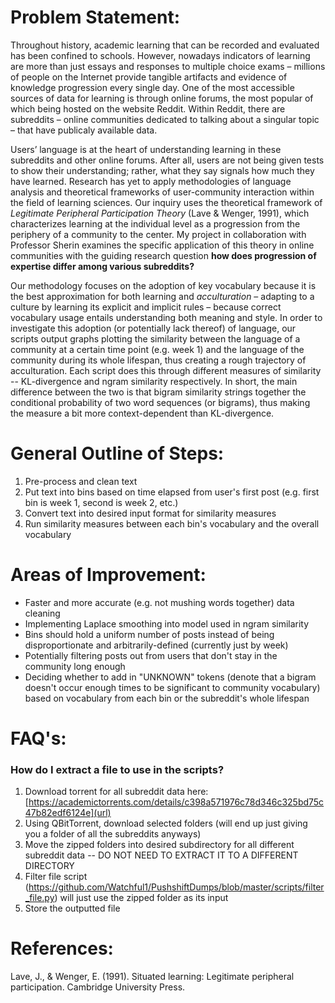 # Problem Statement:
Throughout history, academic learning that can be recorded and evaluated has been confined to schools. However, nowadays indicators of learning are more than just essays and responses to multiple choice exams – millions of people on the Internet provide tangible artifacts and evidence of knowledge progression every single day. One of the most accessible sources of data for learning is through online forums, the most popular of which being hosted on the website Reddit. Within Reddit, there are subreddits – online communities dedicated to talking about a singular topic – that have publicaly available data.

Users’ language is at the heart of understanding learning in these subreddits and other online forums. After all, users are not being given tests to show their understanding; rather, what they say signals how much they have learned. Research has yet to apply methodologies of language analysis and theoretical frameworks of user-community interaction within the field of learning sciences. Our inquiry uses the theoretical framework of _Legitimate Peripheral Participation Theory_ (Lave & Wenger, 1991), which characterizes learning at the individual level as a progression from the periphery of a community to the center. My project in collaboration with Professor Sherin examines the specific application of this theory in online communities with the guiding research question **how does progression of expertise differ among various subreddits?**

Our methodology focuses on the adoption of key vocabulary because it is the best approximation for both learning and _acculturation_ – adapting to a culture by learning its explicit and implicit rules – because correct vocabulary usage entails understanding both meaning and style. In order to investigate this adoption (or potentially lack thereof) of language, our scripts output graphs plotting the similarity between the language of a community at a certain time point (e.g. week 1) and the language of the community during its whole lifespan, thus creating a rough trajectory of acculturation. Each script does this through different measures of similarity -- KL-divergence and ngram similarity respectively. In short, the main difference between the two is that bigram similarity strings together the conditional probability of two word sequences (or bigrams), thus making the measure a bit more context-dependent than KL-divergence.

# General Outline of Steps:
1. Pre-process and clean text
2. Put text into bins based on time elapsed from user's first post (e.g. first bin is week 1, second is week 2, etc.)
3. Convert text into desired input format for similarity measures
4. Run similarity measures between each bin's vocabulary and the overall vocabulary

# Areas of Improvement:
- Faster and more accurate (e.g. not mushing words together) data cleaning
- Implementing Laplace smoothing into model used in ngram similarity
- Bins should hold a uniform number of posts instead of being disproportionate and arbitrarily-defined (currently just by week)
- Potentially filtering posts out from users that don't stay in the community long enough
- Deciding whether to add in "UNKNOWN" tokens (denote that a bigram doesn't occur enough times to be significant to community vocabulary) based on vocabulary from each bin or the subreddit's whole lifespan

# FAQ's:

### How do I extract a file to use in the scripts?
1. Download torrent for all subreddit data here: [https://academictorrents.com/details/c398a571976c78d346c325bd75c47b82edf6124e](url)
2. Using QBitTorrent, download selected folders (will end up just giving you a folder of all the subreddits anyways)
3. Move the zipped folders into desired subdirectory for all different subreddit data -- DO NOT NEED TO EXTRACT IT TO A DIFFERENT DIRECTORY
4. Filter file script (https://github.com/Watchful1/PushshiftDumps/blob/master/scripts/filter_file.py) will just use the zipped folder as its input
5. Store the outputted file

# References:
Lave, J., & Wenger, E. (1991). Situated learning: Legitimate peripheral participation. Cambridge University Press.
